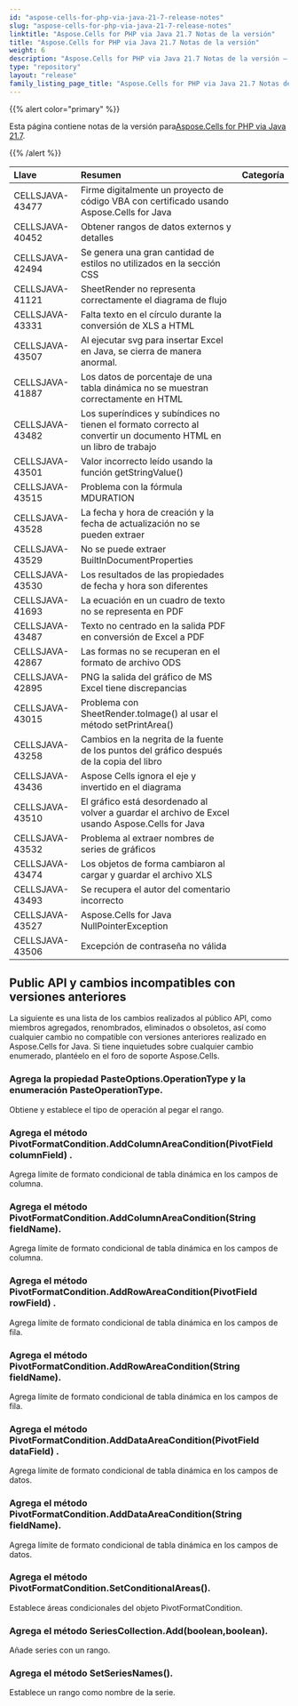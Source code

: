 ```yaml
---
id: "aspose-cells-for-php-via-java-21-7-release-notes"
slug: "aspose-cells-for-php-via-java-21-7-release-notes"
linktitle: "Aspose.Cells for PHP via Java 21.7 Notas de la versión"
title: "Aspose.Cells for PHP via Java 21.7 Notas de la versión"
weight: 6
description: "Aspose.Cells for PHP via Java 21.7 Notas de la versión – the latest updates and fixes."
type: "repository"
layout: "release"
family_listing_page_title: "Aspose.Cells for PHP via Java 21.7 Notas de la versión"
---
```

{{% alert color="primary" %}}

 Esta página contiene notas de la versión para[Aspose.Cells for PHP via Java 21.7](https://releases.aspose.com/cells/php/new-releases/aspose.cells-for-php-via-java-21.7/).

{{% /alert %}}

|**Llave**|**Resumen**|**Categoría**|
|:- |:- |:- |
|CELLSJAVA-43477|Firme digitalmente un proyecto de código VBA con certificado usando Aspose.Cells for Java|
|CELLSJAVA-40452|Obtener rangos de datos externos y detalles|
|CELLSJAVA-42494|Se genera una gran cantidad de estilos no utilizados en la sección CSS|
|CELLSJAVA-41121|SheetRender no representa correctamente el diagrama de flujo|
|CELLSJAVA-43331|Falta texto en el círculo durante la conversión de XLS a HTML|
|CELLSJAVA-43507|Al ejecutar svg para insertar Excel en Java, se cierra de manera anormal.|
|CELLSJAVA-41887|Los datos de porcentaje de una tabla dinámica no se muestran correctamente en HTML|
|CELLSJAVA-43482|Los superíndices y subíndices no tienen el formato correcto al convertir un documento HTML en un libro de trabajo|
|CELLSJAVA-43501|Valor incorrecto leído usando la función getStringValue()|
|CELLSJAVA-43515|Problema con la fórmula MDURATION|
|CELLSJAVA-43528|La fecha y hora de creación y la fecha de actualización no se pueden extraer|
|CELLSJAVA-43529|No se puede extraer BuiltInDocumentProperties|
|CELLSJAVA-43530|Los resultados de las propiedades de fecha y hora son diferentes|
|CELLSJAVA-41693|La ecuación en un cuadro de texto no se representa en PDF|
|CELLSJAVA-43487|Texto no centrado en la salida PDF en conversión de Excel a PDF|
|CELLSJAVA-42867|Las formas no se recuperan en el formato de archivo ODS|
|CELLSJAVA-42895|PNG la salida del gráfico de MS Excel tiene discrepancias|
|CELLSJAVA-43015|Problema con SheetRender.toImage() al usar el método setPrintArea()|
|CELLSJAVA-43258|Cambios en la negrita de la fuente de los puntos del gráfico después de la copia del libro|
|CELLSJAVA-43436|Aspose Cells ignora el eje y invertido en el diagrama|
|CELLSJAVA-43510|El gráfico está desordenado al volver a guardar el archivo de Excel usando Aspose.Cells for Java|
|CELLSJAVA-43532|Problema al extraer nombres de series de gráficos|
|CELLSJAVA-43474|Los objetos de forma cambiaron al cargar y guardar el archivo XLS|
|CELLSJAVA-43493|Se recupera el autor del comentario incorrecto|
|CELLSJAVA-43527|Aspose.Cells for Java NullPointerException|
|CELLSJAVA-43506|Excepción de contraseña no válida|

## **Public API y cambios incompatibles con versiones anteriores**

La siguiente es una lista de los cambios realizados al público API, como miembros agregados, renombrados, eliminados o obsoletos, así como cualquier cambio no compatible con versiones anteriores realizado en Aspose.Cells for Java. Si tiene inquietudes sobre cualquier cambio enumerado, plantéelo en el foro de soporte Aspose.Cells.

### **Agrega la propiedad PasteOptions.OperationType y la enumeración PasteOperationType.**

 Obtiene y establece el tipo de operación al pegar el rango.

### **Agrega el método PivotFormatCondition.AddColumnAreaCondition(PivotField columnField) .**

 Agrega límite de formato condicional de tabla dinámica en los campos de columna.

### **Agrega el método PivotFormatCondition.AddColumnAreaCondition(String fieldName).**

 Agrega límite de formato condicional de tabla dinámica en los campos de columna.

### **Agrega el método PivotFormatCondition.AddRowAreaCondition(PivotField rowField) .**

Agrega límite de formato condicional de tabla dinámica en los campos de fila.

### **Agrega el método PivotFormatCondition.AddRowAreaCondition(String fieldName).**

Agrega límite de formato condicional de tabla dinámica en los campos de fila.

### **Agrega el método PivotFormatCondition.AddDataAreaCondition(PivotField dataField) .**

Agrega límite de formato condicional de tabla dinámica en los campos de datos.

### **Agrega el método PivotFormatCondition.AddDataAreaCondition(String fieldName).**

Agrega límite de formato condicional de tabla dinámica en los campos de datos.

### **Agrega el método PivotFormatCondition.SetConditionalAreas().**

Establece áreas condicionales del objeto PivotFormatCondition.

### **Agrega el método SeriesCollection.Add(boolean,boolean).**

Añade series con un rango.

### **Agrega el método SetSeriesNames().**

Establece un rango como nombre de la serie.

